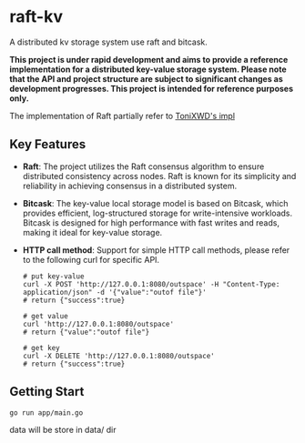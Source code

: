 # raft-kv

A distributed kv storage system use raft and bitcask.

**This project is under rapid development and aims to provide a reference implementation for a distributed key-value storage system. Please note that the API and project structure are subject to significant changes as development progresses. This project is intended for reference purposes only.**

The implementation of Raft partially refer to [ToniXWD's impl](https://github.com/ToniXWD/MIT6.5840)

## Key Features

* **Raft**: The project utilizes the Raft consensus algorithm to ensure distributed consistency across nodes. Raft is known for its simplicity and reliability in achieving consensus in a distributed system.
* **Bitcask**: The key-value local storage model is based on Bitcask, which provides efficient, log-structured storage for write-intensive workloads. Bitcask is designed for high performance with fast writes and reads, making it ideal for key-value storage.
* **HTTP call method**: Support for simple HTTP call methods, please refer to the following curl for specific API.

  ```shell
  # put key-value
  curl -X POST 'http://127.0.0.1:8080/outspace' -H "Content-Type: application/json" -d '{"value":"outof file"}'
  # return {"success":true}

  # get value
  curl 'http://127.0.0.1:8080/outspace'
  # return {"value":"outof file"}

  # get key
  curl -X DELETE 'http://127.0.0.1:8080/outspace'
  # return {"success":true}

  ```

## Getting Start

```shell
go run app/main.go
```

data will be store in data/ dir
